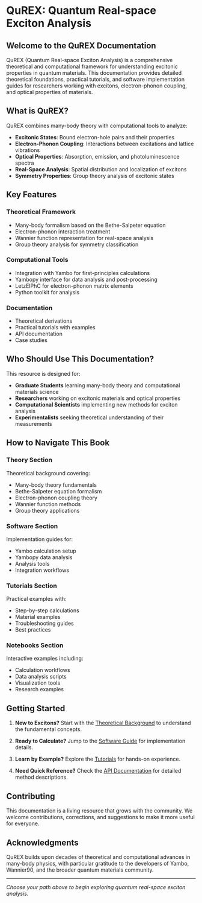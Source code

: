 # QuREX: Quantum Real-space Exciton Analysis

## Welcome to the QuREX Documentation

QuREX (Quantum Real-space Exciton Analysis) is a comprehensive theoretical and computational framework for understanding excitonic properties in quantum materials. This documentation provides detailed theoretical foundations, practical tutorials, and software implementation guides for researchers working with excitons, electron-phonon coupling, and optical properties of materials.

## What is QuREX?

QuREX combines many-body theory with computational tools to analyze:

- **Excitonic States**: Bound electron-hole pairs and their properties
- **Electron-Phonon Coupling**: Interactions between excitations and lattice vibrations  
- **Optical Properties**: Absorption, emission, and photoluminescence spectra
- **Real-Space Analysis**: Spatial distribution and localization of excitons
- **Symmetry Properties**: Group theory analysis of excitonic states

## Key Features

### Theoretical Framework
- Many-body formalism based on the Bethe-Salpeter equation
- Electron-phonon interaction treatment
- Wannier function representation for real-space analysis
- Group theory analysis for symmetry classification

### Computational Tools
- Integration with Yambo for first-principles calculations
- Yambopy interface for data analysis and post-processing
- LetzElPhC for electron-phonon matrix elements
- Python toolkit for analysis

### Documentation
- Theoretical derivations
- Practical tutorials with examples
- API documentation
- Case studies

## Who Should Use This Documentation?

This resource is designed for:

- **Graduate Students** learning many-body theory and computational materials science
- **Researchers** working on excitonic materials and optical properties
- **Computational Scientists** implementing new methods for exciton analysis
- **Experimentalists** seeking theoretical understanding of their measurements

## How to Navigate This Book

### Theory Section
Theoretical background covering:
- Many-body theory fundamentals
- Bethe-Salpeter equation formalism
- Electron-phonon coupling theory
- Wannier function methods
- Group theory applications

### Software Section
Implementation guides for:
- Yambo calculation setup
- Yambopy data analysis
- Analysis tools
- Integration workflows

### Tutorials Section
Practical examples with:
- Step-by-step calculations
- Material examples
- Troubleshooting guides
- Best practices

### Notebooks Section
Interactive examples including:
- Calculation workflows
- Data analysis scripts
- Visualization tools
- Research examples

## Getting Started

1. **New to Excitons?** Start with the [Theoretical Background](content/theory/theoretical_background) to understand the fundamental concepts.

2. **Ready to Calculate?** Jump to the [Software Guide](content/software/software) for implementation details.

3. **Learn by Example?** Explore the [Tutorials](content/tutorials/tutorials) for hands-on experience.

4. **Need Quick Reference?** Check the [API Documentation](content/software/exciton_group_theory_api) for detailed method descriptions.

## Contributing

This documentation is a living resource that grows with the community. We welcome contributions, corrections, and suggestions to make it more useful for everyone.

## Acknowledgments

QuREX builds upon decades of theoretical and computational advances in many-body physics, with particular gratitude to the developers of Yambo, Wannier90, and the broader quantum materials community.

---

*Choose your path above to begin exploring quantum real-space exciton analysis.*

